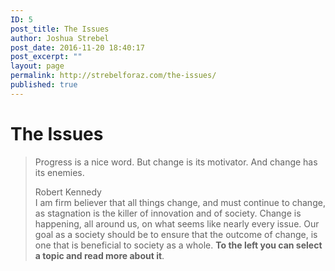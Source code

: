 ```yaml
---
ID: 5
post_title: The Issues
author: Joshua Strebel
post_date: 2016-11-20 18:40:17
post_excerpt: ""
layout: page
permalink: http://strebelforaz.com/the-issues/
published: true
---
```

# The Issues

> Progress is a nice word. But change is its motivator. And change has its enemies. <footer>Robert Kennedy</footer> I am firm believer that all things change, and must continue to change, as stagnation is the killer of innovation and of society. Change is happening, all around us, on what seems like nearly every issue. Our goal as a society should be to ensure that the outcome of change, is one that is beneficial to society as a whole. **To the left you can select a topic and read more about it**.